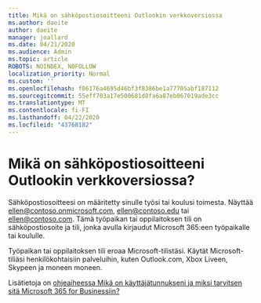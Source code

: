 ```yaml
---
title: Mikä on sähköpostiosoitteeni Outlookin verkkoversiossa
ms.author: daeite
author: daeite
manager: joallard
ms.date: 04/21/2020
ms.audience: Admin
ms.topic: article
ROBOTS: NOINDEX, NOFOLLOW
localization_priority: Normal
ms.custom: ''
ms.openlocfilehash: f06176a4695d46bf3f8386be1a77705abf187112
ms.sourcegitcommit: 55eff703a17e500681d8fa6a87eb067019ade3cc
ms.translationtype: MT
ms.contentlocale: fi-FI
ms.lasthandoff: 04/22/2020
ms.locfileid: "43768182"
---
```

# <a name="what-is-my-email-address-in-outlook-on-the-web"></a>Mikä on sähköpostiosoitteeni Outlookin verkkoversiossa?

Sähköpostiosoitteesi on määritetty sinulle työsi tai koulusi toimesta. Näyttää ellen@contoso.onmicrosoft.com, ellen@contoso.edu tai ellen@contoso.com. Tämä työpaikan tai oppilaitoksen tili on sähköpostiosoite ja tili, jonka avulla kirjaudut Microsoft 365:een työpaikalle tai koululle.

Työpaikan tai oppilaitoksen tili eroaa Microsoft-tilistäsi. Käytät Microsoft-tiliäsi henkilökohtaisiin palveluihin, kuten Outlook.com, Xbox Liveen, Skypeen ja moneen moneen.

Lisätietoja on [ohjeaiheessa Mikä on käyttäjätunnukseni ja miksi tarvitsen sitä Microsoft 365 for Businessiin?](https://support.office.com/article/37da662b-5da6-4b56-a091-2731b2ecc8b4)